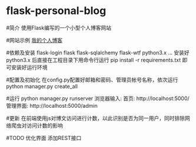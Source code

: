 # flask-personal-blog

#简介
使用Flask编写的一个小型个人博客网站

#网站示例
[我的个人博客](https://xrlin.tk)

#依赖及安装
flask-login flask flask-sqlalchemy flask-wtf python3.x ...
安装好python3.x 后直接在工程目录下用命令行运行 pip install -r requirements.txt
即可安装好运行环境

#配置及初始化
在config.py配置好邮箱和密码、管理员帐号名称，依次运行
python manager.py create_all

#运行
python manager.py runserver
浏览器输入:
首页: http://localhost:5000/
管理界面: http://localhost:5000/admin

#更新
在前端使用js对博文访问进行计数，以此识别是否为同一用户，同时排除网络爬虫对访问计数的影响

#TODO
优化界面
添加REST接口

